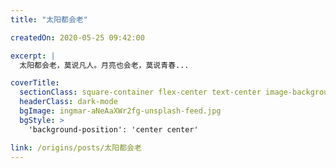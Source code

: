 ```yaml
---
title: "太阳都会老"

createdOn: 2020-05-25 09:42:00

excerpt: |
  太阳都会老，莫说凡人。月亮也会老，莫说青春...

coverTitle:
  sectionClass: square-container flex-center text-center image-background
  headerClass: dark-mode
  bgImage: ingmar-aNeAaXWr2fg-unsplash-feed.jpg
  bgStyle: >
    'background-position': 'center center'

link: /origins/posts/太阳都会老
---
```


